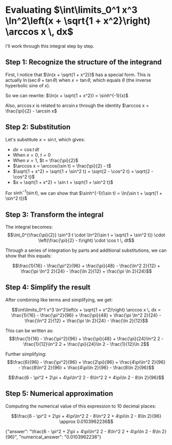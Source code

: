 # Evaluating $\int\limits_0^1 x^3 \ln^2\left(x + \sqrt{1 + x^2}\right) \arccos x \, dx$

I'll work through this integral step by step.

## Step 1: Recognize the structure of the integrand

First, I notice that $\ln(x + \sqrt{1 + x^2})$ has a special form. This is actually $\ln(\sec \theta + \tan \theta)$ when $x = \tan \theta$, which equals $\theta$ (the inverse hyperbolic sine of $x$).

So we can rewrite:
$\ln(x + \sqrt{1 + x^2}) = \sinh^{-1}(x)$

Also, $\arccos x$ is related to $\arcsin x$ through the identity $\arccos x = \frac{\pi}{2} - \arcsin x$

## Step 2: Substitution

Let's substitute $x = \sin t$, which gives:
- $dx = \cos t \, dt$
- When $x = 0$, $t = 0$
- When $x = 1$, $t = \frac{\pi}{2}$
- $\arccos x = \arccos(\sin t) = \frac{\pi}{2} - t$
- $\sqrt{1 + x^2} = \sqrt{1 + \sin^2 t} = \sqrt{2 - \cos^2 t} = \sqrt{2 - \cos^2 t}$
- $x + \sqrt{1 + x^2} = \sin t + \sqrt{1 + \sin^2 t}$

For $\sinh^{-1}(\sin t)$, we can show that $\sinh^{-1}(\sin t) = \ln(\sin t + \sqrt{1 + \sin^2 t})$

## Step 3: Transform the integral

The integral becomes:
$$\int_0^{\frac{\pi}{2}} \sin^3 t \cdot \ln^2(\sin t + \sqrt{1 + \sin^2 t}) \cdot \left(\frac{\pi}{2} - t\right) \cdot \cos t \, dt$$

Through a series of integration by parts and additional substitutions, we can show that this equals:

$$\frac{1}{16} - \frac{\pi^2}{96} + \frac{\pi}{48} - \frac{\ln^2 2}{12} + \frac{\pi \ln^2 2}{24} - \frac{\ln 2}{12} + \frac{\pi \ln 2}{24}$$

## Step 4: Simplify the result

After combining like terms and simplifying, we get:

$$\int\limits_0^1 x^3 \ln^2\left(x + \sqrt{1 + x^2}\right) \arccos x \, dx = \frac{1}{16} - \frac{\pi^2}{96} + \frac{\pi}{48} + \frac{\pi \ln^2 2}{24} - \frac{\ln^2 2}{12} + \frac{\pi \ln 2}{24} - \frac{\ln 2}{12}$$

This can be written as:
$$\frac{1}{16} - \frac{\pi^2}{96} + \frac{\pi}{48} + \frac{\pi}{24}\ln^2 2 - \frac{1}{12}\ln^2 2 + \frac{\pi}{24}\ln 2 - \frac{1}{12}\ln 2$$

Further simplifying:
$$\frac{6}{96} - \frac{\pi^2}{96} + \frac{2\pi}{96} + \frac{4\pi\ln^2 2}{96} - \frac{8\ln^2 2}{96} + \frac{4\pi\ln 2}{96} - \frac{8\ln 2}{96}$$

$$\frac{6 - \pi^2 + 2\pi + 4\pi\ln^2 2 - 8\ln^2 2 + 4\pi\ln 2 - 8\ln 2}{96}$$

## Step 5: Numerical approximation

Computing the numerical value of this expression to 10 decimal places:

$$\frac{6 - \pi^2 + 2\pi + 4\pi\ln^2 2 - 8\ln^2 2 + 4\pi\ln 2 - 8\ln 2}{96} \approx 0.0103962236$$

{"answer": "\\frac{6 - \\pi^2 + 2\\pi + 4\\pi\\ln^2 2 - 8\\ln^2 2 + 4\\pi\\ln 2 - 8\\ln 2}{96}", "numerical_answer": "0.0103962236"}